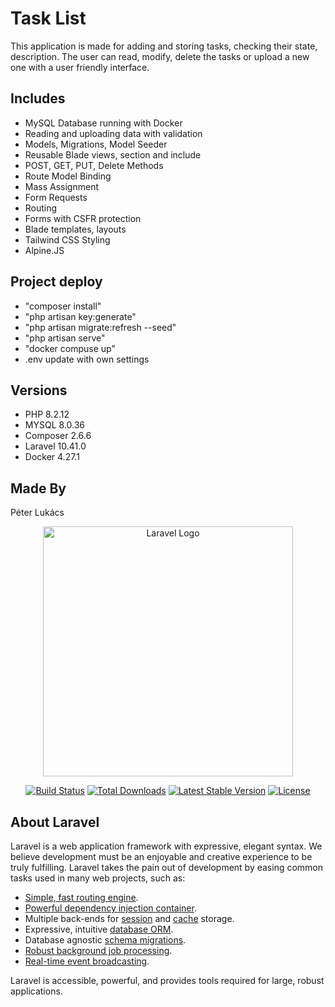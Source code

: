 # Task List

This application is made for adding and storing tasks, checking their state, description. The user can read, modify, delete the tasks or upload a new one with a user friendly interface.

## Includes

* MySQL Database running with Docker
* Reading and uploading data with validation
* Models, Migrations, Model Seeder
* Reusable Blade views, section and include
* POST, GET, PUT, Delete Methods
* Route Model Binding
* Mass Assignment
* Form Requests
* Routing
* Forms with CSFR protection
* Blade templates, layouts
* Tailwind CSS Styling
* Alpine.JS

## Project deploy

* "composer install"
* "php artisan key:generate"
* "php artisan migrate:refresh --seed"
* "php artisan serve"
* "docker compuse up"
* .env update with own settings

## Versions
* PHP 8.2.12
* MYSQL 8.0.36
* Composer 2.6.6
* Laravel 10.41.0
* Docker 4.27.1

## Made By
Péter Lukács


<p align="center"><a href="https://laravel.com" target="_blank"><img src="https://raw.githubusercontent.com/laravel/art/master/logo-lockup/5%20SVG/2%20CMYK/1%20Full%20Color/laravel-logolockup-cmyk-red.svg" width="400" alt="Laravel Logo"></a></p>

<p align="center">
<a href="https://github.com/laravel/framework/actions"><img src="https://github.com/laravel/framework/workflows/tests/badge.svg" alt="Build Status"></a>
<a href="https://packagist.org/packages/laravel/framework"><img src="https://img.shields.io/packagist/dt/laravel/framework" alt="Total Downloads"></a>
<a href="https://packagist.org/packages/laravel/framework"><img src="https://img.shields.io/packagist/v/laravel/framework" alt="Latest Stable Version"></a>
<a href="https://packagist.org/packages/laravel/framework"><img src="https://img.shields.io/packagist/l/laravel/framework" alt="License"></a>
</p>

## About Laravel

Laravel is a web application framework with expressive, elegant syntax. We believe development must be an enjoyable and creative experience to be truly fulfilling. Laravel takes the pain out of development by easing common tasks used in many web projects, such as:

- [Simple, fast routing engine](https://laravel.com/docs/routing).
- [Powerful dependency injection container](https://laravel.com/docs/container).
- Multiple back-ends for [session](https://laravel.com/docs/session) and [cache](https://laravel.com/docs/cache) storage.
- Expressive, intuitive [database ORM](https://laravel.com/docs/eloquent).
- Database agnostic [schema migrations](https://laravel.com/docs/migrations).
- [Robust background job processing](https://laravel.com/docs/queues).
- [Real-time event broadcasting](https://laravel.com/docs/broadcasting).

Laravel is accessible, powerful, and provides tools required for large, robust applications.
